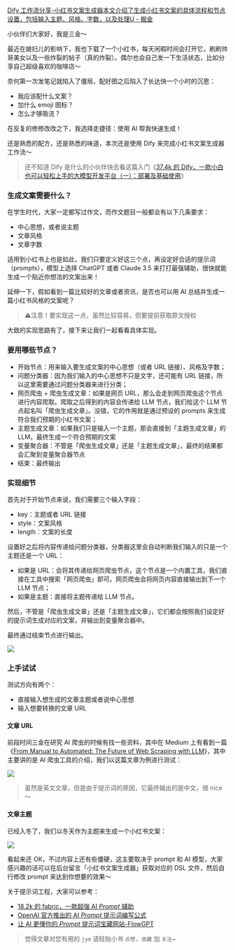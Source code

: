 [Dify 工作流分享-小红书文案生成器本文介绍了生成小红书文案的具体流程和节点设置，包括输入主题、风格、字数，以及处理U - 掘金](https://juejin.cn/post/7435545913899434021) 

 小伙伴们大家好，我是三金～

最近在媳妇儿的影响下，我也下载了一个小红书，每天闲暇时间会打开它，刷刷帅哥美女以及一些炸裂的帖子（真的炸裂）。偶尔也会自己发一下生活状态，比如分享自己超级喜欢的咖啡店～

奈何第一次发笔记就陷入了僵局，配好图之后陷入了长达快一个小时的沉思：

*   我应该配什么文案？
*   加什么 emoji 图标？
*   怎么才够吸流？

在反复的修修改改之下，我选择走捷径：使用 AI 帮我快速生成！

还是熟悉的配方，还是熟悉的味道，本次还是使用 Dify 来完成小红书文案生成器工作流～

> 还不知道 Dify 是什么的小伙伴快去看这篇入门《[37.4k 的 Dify，一款小白也可以轻松上手的大模型开发平台（一）：部署及基础使用](https://link.juejin.cn/?target=http%3A%2F%2Fmp.weixin.qq.com%2Fs%3F__biz%3DMzUyODkwNTg3MA%3D%3D%26mid%3D2247485019%26idx%3D1%26sn%3D572e8f94c6d082183d80788a53cc6f55%26chksm%3Dfa6865bacd1fecac6f3ed04454f5751444c7cf7849490d8991faf9e9c2296f565ac05140aa58%26scene%3D21%23wechat_redirect "http://mp.weixin.qq.com/s?__biz=MzUyODkwNTg3MA==&mid=2247485019&idx=1&sn=572e8f94c6d082183d80788a53cc6f55&chksm=fa6865bacd1fecac6f3ed04454f5751444c7cf7849490d8991faf9e9c2296f565ac05140aa58&scene=21#wechat_redirect")》

### 生成文案需要什么？

在学生时代，大家一定都写过作文，而作文题目一般都会有以下几条要求：

*   中心思想，或者说主题
*   文章风格
*   文章字数

适用到小红书上也是如此，我们只要定义好这三个点，再设定好合适的提示词（prompts），模型上选择 ChatGPT 或者 Claude 3.5 来打打最强辅助，很快就能生成一个贴近你想法的文案出来！

延伸一下，假如看到一篇比较好的文章或者资讯，是否也可以用 AI 总结并生成一篇小红书风格的文案呢？

> ⚠️注意！要实现这一点，虽然比较容易，但要提前获取原文授权

大致的实现思路有了，接下来让我们一起看看具体实现。

### 要用哪些节点？

*   开始节点：用来输入要生成文案的中心思想（或者 URL 链接）、风格及字数；
*   问题分类器：因为我们输入的中心思想不只是文字，还可能有 URL 链接，所以这里需要通过问题分类器来进行分类；
*   网页爬虫 + 爬虫生成文章：如果是网页 URL，那么会走到网页爬虫这个节点进行内容爬取。爬取之后得到的内容会传递给 LLM 节点，我们给这个 LLM 节点起名叫「爬虫生成文章」。没错，它的作用就是通过预设的 prompts 来生成符合我们预期的小红书文案；
*   主题生成文章：如果我们只是输入一个主题，那会直接到「主题生成文章」的 LLM，最终生成一个符合预期的文案
*   变量聚合器：不管是「爬虫生成文章」还是「主题生成文章」，最终的结果都会汇聚到变量聚合器节点
*   结束：最终输出

### 实现细节

首先对于开始节点来说，我们需要三个输入字段：

*   key：主题或者 URL 链接
*   style：文案风格
*   length：文案的长度

设置好之后将内容传递给问题分类器，分类器这里会自动判断我们输入的只是一个主题还是一个 URL：

*   如果是 URL：会将其传递给网页爬虫节点，这个节点是一个内置工具，我们直接在工具中搜索「网页爬虫」即可。网页爬虫会将网页内容直接输出到下一个 LLM 节点；
*   如果是主题：直接将主题传递给 LLM 节点。

然后，不管是「爬虫生成文章」还是「主题生成文章」，它们都会按照我们设定好的提示词生成对应的文案，并输出到变量聚合器中。

最终通过结束节点进行输出。

![](https://note.ihsxu.com/api/imgs/1731225336528.webp)

### 上手试试

测试方向有两个：

*   直接输入想生成的文章主题或者说中心思想
*   输入想要转换的文章 URL

#### 文章 URL

前段时间三金在研究 AI 爬虫的时候有找一些资料，其中在 Medium 上有看到一篇《[From Manual to Automated: The Future of Web Scraping with LLM](https://link.juejin.cn/?target=https%3A%2F%2Fmedium.com%2F%40mohammed97ashraf%2Ffrom-manual-to-automated-the-future-of-web-scraping-with-llm-97b04ce93476 "https://medium.com/@mohammed97ashraf/from-manual-to-automated-the-future-of-web-scraping-with-llm-97b04ce93476")》，其中主要讲的是 AI 爬虫工具的介绍，我们以这篇文章为例进行测试：

![](https://note.ihsxu.com/api/imgs/1731226284307.webp)

> 虽然是英文文章，但是由于提示词的原因，它最终输出的是中文，很 nice～

#### 文章主题

已经入冬了，我们以冬天作为主题来生成一个小红书文案：

![](https://note.ihsxu.com/api/imgs/1731226558263.webp)

看起来还 OK，不过内容上还有些僵硬，这主要取决于 prompt 和 AI 模型，大家感兴趣的话可以在后台留言「小红书文案生成器」获取对应的 DSL 文件，然后自行修改 prompt 来达到你想要的效果～

关于提示词工程，大家可以参考：

*   [18.2k 的 fabric，一款超强 AI _Prompt_ 辅助](https://link.juejin.cn/?target=https%3A%2F%2Fmp.weixin.qq.com%2Fs%3F__biz%3DMzUyODkwNTg3MA%3D%3D%26mid%3D2247484954%26idx%3D1%26sn%3D0f42d0ab0b43f980ebaeab31ba5757dc%26chksm%3Dfa6865fbcd1feced867bacfd07cdcb0f19fa2621b8e84d8c4e97a2f52672682566d0979597e3%23rd "https://mp.weixin.qq.com/s?__biz=MzUyODkwNTg3MA==&mid=2247484954&idx=1&sn=0f42d0ab0b43f980ebaeab31ba5757dc&chksm=fa6865fbcd1feced867bacfd07cdcb0f19fa2621b8e84d8c4e97a2f52672682566d0979597e3#rd")
*   [OpenAI 官方推出的 AI _Prompt_ 提示词编写公式](https://link.juejin.cn/?target=https%3A%2F%2Fmp.weixin.qq.com%2Fs%3F__biz%3DMzUyODkwNTg3MA%3D%3D%26mid%3D2247484754%26idx%3D1%26sn%3D4bacc9b5009f9c1618b4fd3468ce99ac%26chksm%3Dfa6866b3cd1fefa5f57fc9f7f1d24bfeb5c4ce2838b364d303708e70933049f748aa3818d052%23rd "https://mp.weixin.qq.com/s?__biz=MzUyODkwNTg3MA==&mid=2247484754&idx=1&sn=4bacc9b5009f9c1618b4fd3468ce99ac&chksm=fa6866b3cd1fefa5f57fc9f7f1d24bfeb5c4ce2838b364d303708e70933049f748aa3818d052#rd")
*   [让 AI 更懂你的 _Prompt_ 提示词宝藏网站-FlowGPT](https://link.juejin.cn/?target=https%3A%2F%2Fmp.weixin.qq.com%2Fs%3F__biz%3DMzUyODkwNTg3MA%3D%3D%26mid%3D2247484626%26idx%3D1%26sn%3D53c0d832d9947f4289018e5bc67ae6c9%26chksm%3Dfa686733cd1fee2535bdcabc8fa8a18eedfad68b1b7cfbf42262bff56550c97295712c6b7c61%23rd "https://mp.weixin.qq.com/s?__biz=MzUyODkwNTg3MA==&mid=2247484626&idx=1&sn=53c0d832d9947f4289018e5bc67ae6c9&chksm=fa686733cd1fee2535bdcabc8fa8a18eedfad68b1b7cfbf42262bff56550c97295712c6b7c61#rd")

> 觉得文章对您有用的 `jym` 请轻抬小书 `点赞`、`收藏` 加 `关注`~